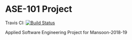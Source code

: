 # ASE-101 Project

Travis CI: [![Build Status](https://travis-ci.com/rajvijen/ASE-101.svg?branch=master)](https://travis-ci.com/rajvijen/ASE-101)

Applied Software Engineering Project for Mansoon-2018-19
